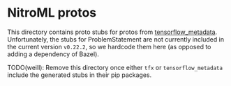 # NitroML protos

This directory contains proto stubs for protos from [tensorflow_metadata](https://github.com/tensorflow/metadata). Unfortunately, the stubs for ProblemStatement are not currently included in the current version `v0.22.2`, so we hardcode them here (as opposed to adding a dependency of Bazel).

TODO(weill): Remove this directory once either `tfx` or `tensorflow_metadata` include the generated stubs in their pip packages.
